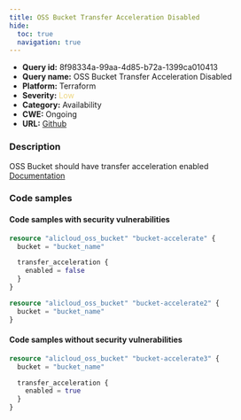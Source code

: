```yaml
---
title: OSS Bucket Transfer Acceleration Disabled
hide:
  toc: true
  navigation: true
---
```


-   **Query id:** 8f98334a-99aa-4d85-b72a-1399ca010413
-   **Query name:** OSS Bucket Transfer Acceleration Disabled
-   **Platform:** Terraform
-   **Severity:** <span style="color:#edd57e">Low</span>
-   **Category:** Availability
-   **CWE:** Ongoing
-   **URL:** [Github](https://github.com/DataDog/kics/tree/master/assets/queries/terraform/alicloud/oss_bucket_transfer_acceleration_disabled)

### Description
OSS Bucket should have transfer acceleration enabled<br>
[Documentation](https://registry.terraform.io/providers/aliyun/alicloud/latest/docs/resources/oss_bucket#transfer_acceleration)

### Code samples
#### Code samples with security vulnerabilities
```tf title="Positive test num. 1 - tf file" hl_lines="5"
resource "alicloud_oss_bucket" "bucket-accelerate" {
  bucket = "bucket_name"

  transfer_acceleration {
    enabled = false
  }
}

```
```tf title="Positive test num. 2 - tf file" hl_lines="1"
resource "alicloud_oss_bucket" "bucket-accelerate2" {
  bucket = "bucket_name"
}

```


#### Code samples without security vulnerabilities
```tf title="Negative test num. 1 - tf file"
resource "alicloud_oss_bucket" "bucket-accelerate3" {
  bucket = "bucket_name"

  transfer_acceleration {
    enabled = true
  }
}

```
